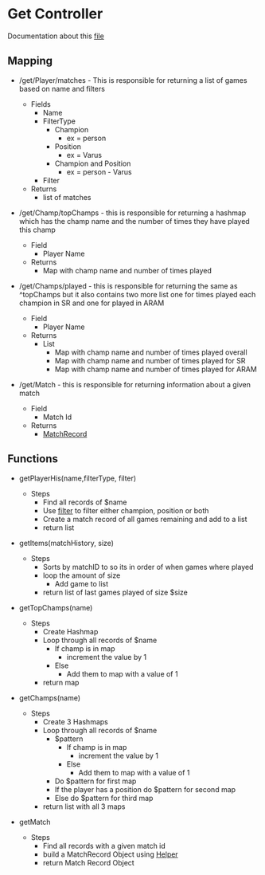# Get Controller 

Documentation about this [file](../../../../src/main/java/Stats/FrontEnd/DeleteController.java)

## Mapping
- /get/Player/matches - This is responsible for returning a list of games based on name and filters 
    - Fields
        - Name 
        - FilterType
            - Champion
                - ex = person
            - Position
                - ex = Varus
            - Champion and Position
                - ex = person - Varus
        - Filter 
    - Returns 
        - list of matches

- /get/Champ/topChamps - this is responsible for returning a hashmap which has the champ name and the number of times they have played this champ
    - Field
        - Player Name
    - Returns 
        - Map with champ name and number of times played

- /get/Champs/played - this is responsible for returning the same as ^topChamps but it also contains two more list one for times played each champion in SR and one for played in ARAM
    - Field
        - Player Name
    - Returns 
        - List
            - Map with champ name and number of times played overall
            - Map with champ name and number of times played for SR
            - Map with champ name and number of times played 
            for ARAM

- /get/Match - this is responsible for returning information about a given match 
    - Field 
        - Match Id
    - Returns 
        - [MatchRecord]()

## Functions

- getPlayerHis(name,filterType, filter)
    - Steps
        - Find all records of $name
        - Use [filter]() to filter either champion, position or both
        - Create a match record of all games remaining and add to a list
        - return list

- getItems(matchHistory, size)
    - Steps
        - Sorts by matchID to so its in order of when games where played 
        - loop the amount of size 
            - Add game to list
        - return list of last games played of size $size

- getTopChamps(name)
    - Steps
        - Create Hashmap 
        - Loop through all records of $name 
            - If champ is in map 
                - increment the value by 1 
            - Else 
                - Add them to map with a value of 1
        - return map

- getChamps(name)
    - Steps
        - Create 3 Hashmaps
        - Loop through all records of $name 
            - $pattern
                - If champ is in map 
                    - increment the value by 1 
                - Else 
                    - Add them to map with a value of 1
            - Do $pattern for first map
            - If the player has a position do $pattern for second map
            - Else do $pattern for third map
        - return list with all 3 maps

- getMatch
    - Steps 
        - Find all records with a given match id 
        - build a MatchRecord Object using [Helper]()
        - return Match Record Object 